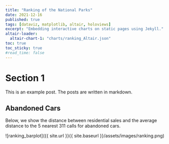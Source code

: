 ```yaml
---
title: "Ranking of the National Parks"
date: 2021-12-16
published: true
tags: [dataviz, matplotlib, altair, holoviews]
excerpt: "Embedding interactive charts on static pages using Jekyll."
altair-loader:
  altair-chart-1: "charts/ranking_Altair.json"
toc: true
toc_sticky: true
#read_time: false
---
```


# Section 1

<div id="altair-chart-1"></div>

This is an example post. The posts are written in markdown.

## Abandoned Cars

Below, we show the distance between residential sales and the average distance to the 5 nearest 311 calls for abandoned cars.

![ranking_barplot]({{ site.url }}{{ site.baseurl }}/assets/images/ranking.png)
